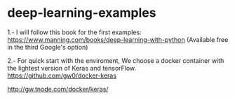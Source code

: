 # deep-learning-examples #

1.- I will follow this book for the first examples:
https://www.manning.com/books/deep-learning-with-python
(Available free in the third Google's option)

2.- For quick start with the enviroment, We choose a docker container with the lightest version of Keras and tensorFlow.
https://github.com/gw0/docker-keras

http://gw.tnode.com/docker/keras/
